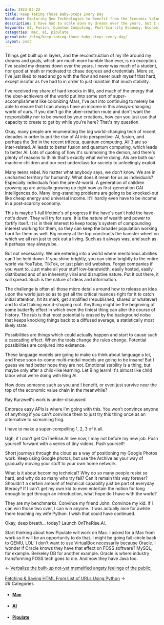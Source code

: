 ```yaml
---
date: 2023-02-22
title: Keep Taking Those Baby-Steps Every Day
headline: Exploring New Technologies to Benefit from the Economic Value Chain and Make a Difference in the World
description: I have had to scale down my dreams over the years, but I still strive to maintain stability. In this era of unprecedented technological advancement, I am exploring how to benefit from the economic value chain and embracing easy APIs. To make a compelling argument, I am launching OnTheRise.AI, thinking about how Pipulate will work on a Mac, and reflecting on why many people resist becoming technical and why Oracle has a negative effect on FOSS software.
keywords: AI, Fusion, Quantum Computing, Post-Scarcity Economy, Economic Value Chain, Easy APIs, OnTheRise.AI, Pipulate, Mac, Technical, Oracle, FOSS, Software, Convince, Friend, Kid
categories: mac, ai, pipulate
permalink: /blog/keep-taking-those-baby-steps-every-day/
layout: post
---
```



Things get built up in layers, and the reconstruction of my life around my
dreams and goals, which are much more humble than ever, is no exception.
I've scaled my dreams down over the years. I never was much of a student, nor
good at math or motivated to chase degrees and credentials. More so, I've just
liked to read and go with the flow and never push myself that hard, except
insofar as I've had to in order to just maintain that much stability.

I've received my share of hard knocks in life, and much of the energy that the
uber-achievers of the world put into some sort of super-accomplishment like
colonizing Mars, I've put into continuing to merely be able to ensure that I
can always have an income in this always-changing world of ours. If you don't
go the uber-creation route and don't want the responsibility nor to be owned by
your creations, how can you just use that capacity to create to get by while
you're here? That's my question.

Okay, many people are enumerating the big world-changing tech of recent decades
in order to put the rise of AI into perspective. AI, fusion, and perhaps the
3rd in the recent trifecta, quantum computing. All 3 are so inter-related.  AI
leads to better fusion and quantum computing, which leads to better AI. Lots of
quoting of how it's summoning the demon, and there's plenty of reasons to think
that's exactly what we're doing. AIs are both our machine children and our next
underclass for society to unfeelingly exploit.

Many teens rebel. No matter what anybody says, we don't know. We are in
uncharted territory for humanity. What does it mean for us as individuals?
Especially individuals from the pre-AI-world. A generation of children growing
up are actually growing up right now as first-generation GAI intelligences do.
Many long-standing problems are going to be knocked-out like cheap energy and
universal income. It'll hardly even have to be income in a post-scarcity
economy.

This is maybe 1-full lifetime's of progress if the have's can't hold the
have-not's down. They will try for sure. It is the nature of wealth and power
to fortify itself. It is in their interest to keep today's system of
compounding interest working for them, so they can keep the broader population
working hard for them as well. Big money at the top constructs the hamster
wheel on which we all run just to eek out a living. Such as it always was, and
such as it perhaps may always be.

But not necessarily. We are entering into a world where meritorious abilities
can't be held down. If you shine brightly, you can shine brightly to the entire
world via YouTube, TikTok, or just plain old websites. Forget companies if you
want to. Just make all your stuff low-bandwidth, easily hosted, easily
distributed and of an inherently viral and disruptive nature. Put it out there,
it will spread. Such is the nature of ideas and information.

The challenge is often all those micro details around how to release an idea
upon the world just-so as to get all the critical nuances right for it to catch
initial attention, hit its mark, get amplified (republished, shared or
whatever) and to start taking world-shaping root. Anything might be the
beginning of some butterfly effect in which even the tiniest thing can alter
the course of history. The rub is that most potential is erased by the
background noise that keeps knocking things back to a diffused average, a
statistically most likely state.

Possibilities are things which could actually happen and start to cause such a
cascading effect. When the tools change the rules change. Potential
possibilities are conjured into existence.

These language models are going to make us think about language a lot, and
these soon-to-come multi-modal models are going to be insane! But I guess we
had better hope they are not. Emotional stability is a thing, but maybe only
after a child-like learning. Let Bing learn! It's almost like child labor what
we're doing with Bing AI.

How does someone such as you and I benefit, or even just survive near the top
of the economic value chain in the meanwhile?

Ray Kurzweil's work is under-discussed.

Embrace easy APIs is where I'm going with this. You won't convince anyone of
anything if you can't convince them to just try this thing once as an
alternative to screaming frog.

I have to make a super-compelling 1, 2, 3 of it all.

Ugh, if I don't get OnTheRise.AI live now, I may not before my new job. Push
yourself forward with a series of tiny videos. Push yourself!

Short journeys through the cloud as a way of positioning my Google Photos work.
Keep using Google photos, but use the Archive as your way of gradually moving
your stuff to your own home network.

What is it about becoming technical? Why do so many people resist so hard, and
why do so many who try fail? Can it remain this way forever? Shouldn't a
certain amount of technical capability just be part of everyday literacy? If I
can't get my own kid to even entertain the notion for long enough to get
through an introduction, what hope do I have with the world?

They are my benchmarks. Convince my friend John. Convince my kid. If I can win
those two over, I can win anyone. It was actually nice for awhile there
teaching my wife Python. I wish that could have continued.

Okay, deep breath... today? Launch OnTheRise.AI.

Start thinking about how Pipulate will work on Mac. I asked for a Mac from work
so it will be an opportunity to do that. I might be going full-circle back to
QEMU, LOL! I don't want to use VirtualBox necessarily because Oracle. I wonder
if Oracle knows they have that effect on FOSS software? MySQL, for example.
Berkeley DB for another example. Oracle is where industry transforming FOSS
tech goes to die. And now they have Java too.


<div class="post-nav"><div class="post-nav-prev"><span class="arrow">&larr;&nbsp;</span><a href="/blog/verbalize-the-built-up-not-yet-memeified-angsty-feelings-of-the-public">Verbalize the built-up not-yet memeified angsty feelings of the public.</a></div> &nbsp; <div class="post-nav-next"><a href="/blog/fetching-saving-html-from-list-of-urls-using-python">Fetching & Saving HTML From List of URLs Using Python</a><span class="arrow">&nbsp;&rarr;</span></div></div>
## Categories

<ul>
<li><h4><a href='/mac/'>Mac</a></h4></li>
<li><h4><a href='/ai/'>AI</a></h4></li>
<li><h4><a href='/pipulate/'>Pipulate</a></h4></li></ul>